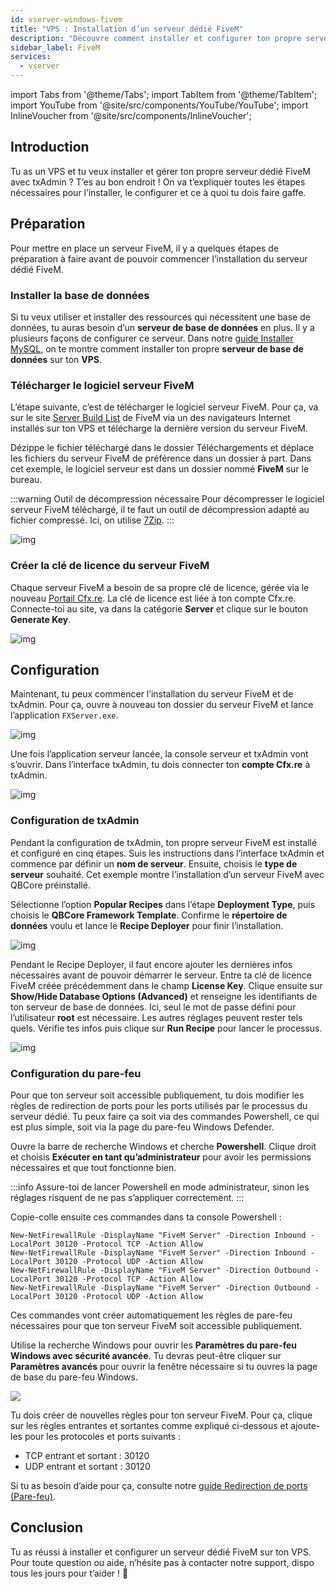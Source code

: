 ```yaml
---
id: vserver-windows-fivem
title: "VPS : Installation d’un serveur dédié FiveM"
description: "Découvre comment installer et configurer ton propre serveur dédié FiveM sur un VPS pour un gaming multijoueur sans accroc → En savoir plus maintenant"
sidebar_label: FiveM
services:
  - vserver
---
```


import Tabs from '@theme/Tabs';
import TabItem from '@theme/TabItem';
import YouTube from '@site/src/components/YouTube/YouTube';
import InlineVoucher from '@site/src/components/InlineVoucher';




## Introduction

Tu as un VPS et tu veux installer et gérer ton propre serveur dédié FiveM avec txAdmin ? T’es au bon endroit ! On va t’expliquer toutes les étapes nécessaires pour l’installer, le configurer et ce à quoi tu dois faire gaffe. 


## Préparation

Pour mettre en place un serveur FiveM, il y a quelques étapes de préparation à faire avant de pouvoir commencer l’installation du serveur dédié FiveM.



### Installer la base de données

Si tu veux utiliser et installer des ressources qui nécessitent une base de données, tu auras besoin d’un **serveur de base de données** en plus. Il y a plusieurs façons de configurer ce serveur. Dans notre [guide Installer MySQL](vserver-windows-installmysql.md), on te montre comment installer ton propre **serveur de base de données** sur ton **VPS**.



### Télécharger le logiciel serveur FiveM

L’étape suivante, c’est de télécharger le logiciel serveur FiveM. Pour ça, va sur le site [Server Build List](https://runtime.fivem.net/artifacts/fivem/build_server_windows/master/) de FiveM via un des navigateurs Internet installés sur ton VPS et télécharge la dernière version du serveur FiveM.

Dézippe le fichier téléchargé dans le dossier Téléchargements et déplace les fichiers du serveur FiveM de préférence dans un dossier à part. Dans cet exemple, le logiciel serveur est dans un dossier nommé **FiveM** sur le bureau.

:::warning Outil de décompression nécessaire
Pour décompresser le logiciel serveur FiveM téléchargé, il te faut un outil de décompression adapté au fichier compressé. Ici, on utilise [7Zip](https://7-zip.com/).
:::

![img](https://screensaver01.zap-hosting.com/index.php/s/B9Qs9raB3fRZjJ4/download)



### Créer la clé de licence du serveur FiveM

Chaque serveur FiveM a besoin de sa propre clé de licence, gérée via le nouveau [Portail Cfx.re](http://portal.cfx.re/). La clé de licence est liée à ton compte Cfx.re. Connecte-toi au site, va dans la catégorie **Server** et clique sur le bouton **Generate Key**.

![img](https://screensaver01.zap-hosting.com/index.php/s/X6kHcs6o2dcFJqw/preview)



## Configuration

Maintenant, tu peux commencer l’installation du serveur FiveM et de txAdmin. Pour ça, ouvre à nouveau ton dossier du serveur FiveM et lance l’application `FXServer.exe`.

![img](https://screensaver01.zap-hosting.com/index.php/s/aSEbx3LnJe2rZpd/download)


Une fois l’application serveur lancée, la console serveur et txAdmin vont s’ouvrir. Dans l’interface txAdmin, tu dois connecter ton **compte Cfx.re** à txAdmin.  


![img](https://screensaver01.zap-hosting.com/index.php/s/EDcJWjKSrrwARTL/download)



### Configuration de txAdmin

Pendant la configuration de txAdmin, ton propre serveur FiveM est installé et configuré en cinq étapes. Suis les instructions dans l’interface txAdmin et commence par définir un **nom de serveur**. Ensuite, choisis le **type de serveur** souhaité. Cet exemple montre l’installation d’un serveur FiveM avec QBCore préinstallé.

Sélectionne l’option **Popular Recipes** dans l’étape **Deployment Type**, puis choisis le **QBCore Framework Template**. Confirme le **répertoire de données** voulu et lance le **Recipe Deployer** pour finir l’installation.

![img](https://screensaver01.zap-hosting.com/index.php/s/WACQEdocRxNrRrk/download)

Pendant le Recipe Deployer, il faut encore ajouter les dernières infos nécessaires avant de pouvoir démarrer le serveur. Entre ta clé de licence FiveM créée précédemment dans le champ **License Key**. Clique ensuite sur **Show/Hide Database Options (Advanced)** et renseigne les identifiants de ton serveur de base de données. Ici, seul le mot de passe défini pour l’utilisateur **root** est nécessaire. Les autres réglages peuvent rester tels quels. Vérifie tes infos puis clique sur **Run Recipe** pour lancer le processus.

![img](https://screensaver01.zap-hosting.com/index.php/s/QPyEctyQbp3kCxa/download)


### Configuration du pare-feu
Pour que ton serveur soit accessible publiquement, tu dois modifier les règles de redirection de ports pour les ports utilisés par le processus du serveur dédié. Tu peux faire ça soit via des commandes Powershell, ce qui est plus simple, soit via la page du pare-feu Windows Defender.

<Tabs>
<TabItem value="powershell" label="Via Powershell" default>

Ouvre la barre de recherche Windows et cherche **Powershell**. Clique droit et choisis **Exécuter en tant qu’administrateur** pour avoir les permissions nécessaires et que tout fonctionne bien.

:::info
Assure-toi de lancer Powershell en mode administrateur, sinon les réglages risquent de ne pas s’appliquer correctement.
:::

Copie-colle ensuite ces commandes dans ta console Powershell :
```
New-NetFirewallRule -DisplayName "FiveM Server" -Direction Inbound -LocalPort 30120 -Protocol TCP -Action Allow
New-NetFirewallRule -DisplayName "FiveM Server" -Direction Inbound -LocalPort 30120 -Protocol UDP -Action Allow
New-NetFirewallRule -DisplayName "FiveM Server" -Direction Outbound -LocalPort 30120 -Protocol TCP -Action Allow
New-NetFirewallRule -DisplayName "FiveM Server" -Direction Outbound -LocalPort 30120 -Protocol UDP -Action Allow
```

Ces commandes vont créer automatiquement les règles de pare-feu nécessaires pour que ton serveur FiveM soit accessible publiquement.

</TabItem>

<TabItem value="windefender" label="Via Windows Defender">

Utilise la recherche Windows pour ouvrir les **Paramètres du pare-feu Windows avec sécurité avancée**. Tu devras peut-être cliquer sur **Paramètres avancés** pour ouvrir la fenêtre nécessaire si tu ouvres la page de base du pare-feu Windows.

![](https://github.com/zaphosting/docs/assets/42719082/5fb9f943-7e51-4d8f-9df4-2f5ff60857d3)

Tu dois créer de nouvelles règles pour ton serveur FiveM. Pour ça, clique sur les règles entrantes et sortantes comme expliqué ci-dessous et ajoute-les pour les protocoles et ports suivants :
- TCP entrant et sortant : 30120
- UDP entrant et sortant : 30120

Si tu as besoin d’aide pour ça, consulte notre [guide Redirection de ports (Pare-feu)](vserver-windows-port.md).

</TabItem>
</Tabs>

## Conclusion

Tu as réussi à installer et configurer un serveur dédié FiveM sur ton VPS. Pour toute question ou aide, n’hésite pas à contacter notre support, dispo tous les jours pour t’aider ! 🙂


<InlineVoucher />
